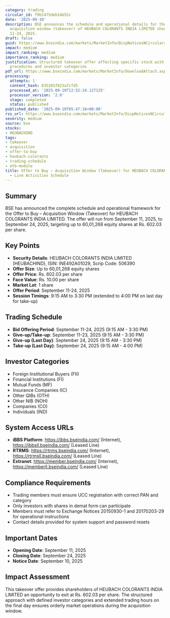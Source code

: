 ```yaml
---
category: trading
circular_id: f9b1475deb14b52c
date: '2025-09-10'
description: BSE announces the schedule and operational details for the offer to buy
  acquisition window (takeover) of HEUBACH COLORANTS INDIA LIMITED shares from September
  11-24, 2025.
draft: false
guid: https://www.bseindia.com/markets/MarketInfo/DispNoticesNCirculars.aspx?Noticeid={57B5D8ED-7001-4076-A0C2-8E5CBD086DA5}&noticeno=20250910-3&dt=09/10/2025&icount=3&totcount=46&flag=0
impact: medium
impact_ranking: medium
importance_ranking: medium
justification: Structured takeover offer affecting specific stock with defined operational
  procedures and investor categories
pdf_url: https://www.bseindia.com/markets/MarketInfo/DownloadAttach.aspx?id=20250910-3&attachedId=
processing:
  attempts: 1
  content_hash: 635201f623a7cfd5
  processed_at: '2025-09-10T12:52:24.127135'
  processor_version: '2.0'
  stage: completed
  status: published
published_date: '2025-09-10T05:47:16+00:00'
rss_url: https://www.bseindia.com/markets/MarketInfo/DispNoticesNCirculars.aspx?Noticeid={57B5D8ED-7001-4076-A0C2-8E5CBD086DA5}&noticeno=20250910-3&dt=09/10/2025&icount=3&totcount=46&flag=0
severity: medium
source: bse
stocks:
- HEUBACHIND
tags:
- takeover
- acquisition
- offer-to-buy
- heubach-colorants
- trading-schedule
- otb-module
title: Offer to Buy – Acquisition Window (Takeover) for HEUBACH COLORANTS INDIA LIMITED
  - Live Activities Schedule
---
```


## Summary

BSE has announced the complete schedule and operational framework for the Offer to Buy – Acquisition Window (Takeover) for HEUBACH COLORANTS INDIA LIMITED. The offer will run from September 11, 2025, to September 24, 2025, targeting up to 60,01,268 equity shares at Rs. 602.03 per share.

## Key Points

- **Security Details**: HEUBACH COLORANTS INDIA LIMITED (HEUBACHIND), ISIN: INE492A01029, Scrip Code: 506390
- **Offer Size**: Up to 60,01,268 equity shares
- **Offer Price**: Rs. 602.03 per share
- **Face Value**: Rs. 10.00 per share
- **Market Lot**: 1 share
- **Offer Period**: September 11-24, 2025
- **Session Timings**: 9:15 AM to 3:30 PM (extended to 4:00 PM on last day for take-up)

## Trading Schedule

- **Bid Offering Period**: September 11-24, 2025 (9:15 AM - 3:30 PM)
- **Give-up/Take-up**: September 11-23, 2025 (9:15 AM - 3:30 PM)
- **Give-up (Last Day)**: September 24, 2025 (9:15 AM - 3:30 PM)
- **Take-up (Last Day)**: September 24, 2025 (9:15 AM - 4:00 PM)

## Investor Categories

- Foreign Institutional Buyers (FII)
- Financial Institutions (FI)
- Mutual Funds (MF)
- Insurance Companies (IC)
- Other QIBs (OTH)
- Other NIB (NOH)
- Companies (CO)
- Individuals (IND)

## System Access URLs

- **iBBS Platform**: https://ibbs.bseindia.com/ (Internet), https://ibbsll.bseindia.com/ (Leased Line)
- **RTRMS**: https://rtrms.bseindia.com/ (Internet), https://rtrmsll.bseindia.com/ (Leased Line)
- **Extranet**: https://member.bseindia.com/ (Internet), https://memberll.bseindia.com/ (Leased Line)

## Compliance Requirements

- Trading members must ensure UCC registration with correct PAN and category
- Only investors with shares in demat form can participate
- Members must refer to Exchange Notices 20150930-1 and 20170203-29 for operational instructions
- Contact details provided for system support and password resets

## Important Dates

- **Opening Date**: September 11, 2025
- **Closing Date**: September 24, 2025
- **Notice Date**: September 10, 2025

## Impact Assessment

This takeover offer provides shareholders of HEUBACH COLORANTS INDIA LIMITED an opportunity to exit at Rs. 602.03 per share. The structured approach with defined investor categories and extended trading hours on the final day ensures orderly market operations during the acquisition window.